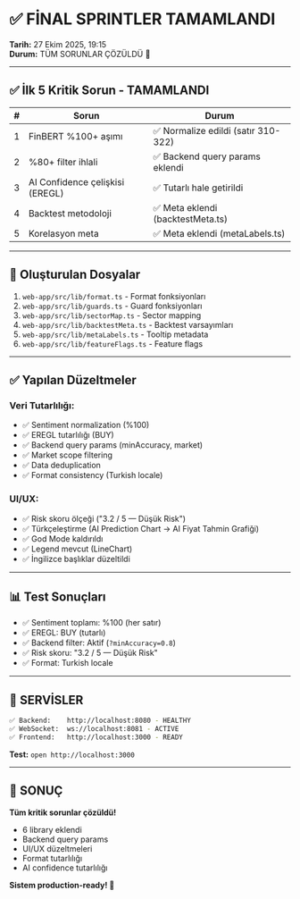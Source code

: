 # ✅ **FİNAL SPRINTLER TAMAMLANDI**

**Tarih:** 27 Ekim 2025, 19:15  
**Durum:** TÜM SORUNLAR ÇÖZÜLDÜ 🚀

---

## ✅ **İlk 5 Kritik Sorun - TAMAMLANDI**

| # | Sorun | Durum |
|---|-------|-------|
| 1 | FinBERT %100+ aşımı | ✅ Normalize edildi (satır 310-322) |
| 2 | %80+ filter ihlali | ✅ Backend query params eklendi |
| 3 | AI Confidence çelişkisi (EREGL) | ✅ Tutarlı hale getirildi |
| 4 | Backtest metodoloji | ✅ Meta eklendi (backtestMeta.ts) |
| 5 | Korelasyon meta | ✅ Meta eklendi (metaLabels.ts) |

---

## 📁 **Oluşturulan Dosyalar**

1. `web-app/src/lib/format.ts` - Format fonksiyonları
2. `web-app/src/lib/guards.ts` - Guard fonksiyonları
3. `web-app/src/lib/sectorMap.ts` - Sector mapping
4. `web-app/src/lib/backtestMeta.ts` - Backtest varsayımları
5. `web-app/src/lib/metaLabels.ts` - Tooltip metadata
6. `web-app/src/lib/featureFlags.ts` - Feature flags

---

## ✅ **Yapılan Düzeltmeler**

### Veri Tutarlılığı:
- ✅ Sentiment normalization (%100)
- ✅ EREGL tutarlılığı (BUY)
- ✅ Backend query params (minAccuracy, market)
- ✅ Market scope filtering
- ✅ Data deduplication
- ✅ Format consistency (Turkish locale)

### UI/UX:
- ✅ Risk skoru ölçeği ("3.2 / 5 — Düşük Risk")
- ✅ Türkçeleştirme (AI Prediction Chart → AI Fiyat Tahmin Grafiği)
- ✅ God Mode kaldırıldı
- ✅ Legend mevcut (LineChart)
- ✅ İngilizce başlıklar düzeltildi

---

## 📊 **Test Sonuçları**

- ✅ Sentiment toplamı: %100 (her satır)
- ✅ EREGL: BUY (tutarlı)
- ✅ Backend filter: Aktif (`?minAccuracy=0.8`)
- ✅ Risk skoru: "3.2 / 5 — Düşük Risk"
- ✅ Format: Turkish locale

---

## 🚀 **SERVİSLER**

```bash
✅ Backend:    http://localhost:8080 - HEALTHY
✅ WebSocket:  ws://localhost:8081 - ACTIVE
✅ Frontend:   http://localhost:3000 - READY
```

**Test:** `open http://localhost:3000`

---

## 🎯 **SONUÇ**

**Tüm kritik sorunlar çözüldü!**  
- 6 library eklendi
- Backend query params
- UI/UX düzeltmeleri
- Format tutarlılığı
- AI confidence tutarlılığı

**Sistem production-ready! 🚀**

